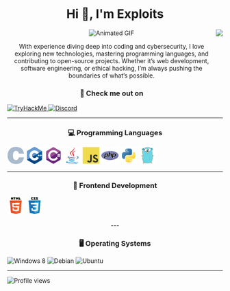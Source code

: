 <h1 align="center">Hi 👋, I'm Exploits</h1>
<div align="center"><img height="200" src="https://camo.githubusercontent.com/4c68275a512f781093644d02ce4a168004487b4813cb2785a1d3d617d23aad0a/68747470733a2f2f726561646d652d747970696e672d7376672e64656d6f6c61622e636f6d2f3f666f6e743d506978656c6966792b53616e732673697a653d3332266475726174696f6e3d323535302670617573653d3130303026636f6c6f723d6666666666662672616e646f6d3d66616c73652677696474683d343335266c696e65733d57656c636f6d652b746f2b6d792b70726f66696c652b21" alt="Animated GIF"
  <br />
<img align="right" height="200" src="https://www.neoldu.com/d/other/hacker.gif" />

<p align="center">
  With experience diving deep into coding and cybersecurity, I love exploring new technologies, mastering programming languages, and contributing to open-source projects. Whether it’s web development, software engineering, or ethical hacking, I’m always pushing the boundaries of what’s possible.
</p>

### 🔗 Check me out on
<div align="left">
  <a href="https://tryhackme.com/p/OxExp101ts420" target="_blank">
    <img src="https://img.shields.io/static/v1?message=TryHackMe&logo=tryhackme&color=88cc14&style=for-the-badge" height="35" alt="TryHackMe"/>
  </a>
  <a href="https://discord.com/users/bfdswl4wah5qfnbpcjsr3etoc" target="_blank">
    <img src="https://img.shields.io/static/v1?message=Discord&logo=discord&color=7289DA&style=for-the-badge" height="35" alt="Discord"/>
  </a>
</div>

---

### 💻 Programming Languages
<p align="left">
  <a href="https://www.cprogramming.com/"><img src="https://raw.githubusercontent.com/devicons/devicon/master/icons/c/c-original.svg" width="40" height="40" alt="C"/></a>
  <a href="https://www.w3schools.com/cpp/"><img src="https://raw.githubusercontent.com/devicons/devicon/master/icons/cplusplus/cplusplus-original.svg" width="40" height="40" alt="C++"/></a>
  <a href="https://www.w3schools.com/cs/"><img src="https://raw.githubusercontent.com/devicons/devicon/master/icons/csharp/csharp-original.svg" width="40" height="40" alt="C#"/></a>
  <a href="https://www.java.com"><img src="https://raw.githubusercontent.com/devicons/devicon/master/icons/java/java-original.svg" width="40" height="40" alt="Java"/></a>
  <a href="https://developer.mozilla.org/en-US/docs/Web/JavaScript"><img src="https://raw.githubusercontent.com/devicons/devicon/master/icons/javascript/javascript-original.svg" width="40" height="40" alt="JavaScript"/></a>
  <a href="https://www.php.net"><img src="https://raw.githubusercontent.com/devicons/devicon/master/icons/php/php-original.svg" width="40" height="40" alt="PHP"/></a>
  <a href="https://www.python.org"><img src="https://raw.githubusercontent.com/devicons/devicon/master/icons/python/python-original.svg" width="40" height="40" alt="Python"/></a>
  <a href="https://golang.org"><img src="https://raw.githubusercontent.com/devicons/devicon/master/icons/go/go-original.svg" width="40" height="40" alt="Go"/></a>
</p>


---

### 🎨 Frontend Development
<p align="left">
  <a href="https://www.w3schools.com/html/"><img src="https://raw.githubusercontent.com/devicons/devicon/master/icons/html5/html5-original-wordmark.svg" width="40" height="40" alt="HTML5"/></a>
  <a href="https://www.w3schools.com/css/"><img src="https://raw.githubusercontent.com/devicons/devicon/master/icons/css3/css3-original-wordmark.svg" width="40" height="40" alt="CSS3"/></a>
</p>
---

### 🖥️ Operating Systems
<p align="left">
  <img src="https://cdn.jsdelivr.net/gh/devicons/devicon/icons/windows8/windows8-original.svg" height="40" alt="Windows 8"/>
  <img src="https://cdn.jsdelivr.net/gh/devicons/devicon/icons/debian/debian-original.svg" height="40" alt="Debian"/>
  <img src="https://cdn.jsdelivr.net/gh/devicons/devicon/icons/ubuntu/ubuntu-plain.svg" height="40" alt="Ubuntu"/>
</p>

---

<p align="left">
  <img src="https://komarev.com/ghpvc/?username=Explo1ts&label=Profile%20views&color=000000&style=flat" alt="Profile views"/>
</p>
